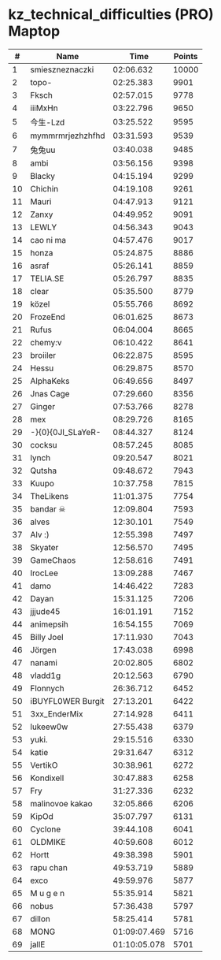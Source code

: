 # kz_technical_difficulties (PRO) Maptop

|  # | Name | Time | Points |
|-------------- | -------------- | -------------- | -------------- | 
| 1 | smieszneznaczki | 02:06.632 | 10000 | 
| 2 | topo- | 02:25.383 | 9901 | 
| 3 | Fksch | 02:57.015 | 9778 | 
| 4 | iiiMxHn | 03:22.796 | 9650 | 
| 5 | 今生-Lzd | 03:25.522 | 9595 | 
| 6 | mymmrmrjezhzhfhd | 03:31.593 | 9539 | 
| 7 | 兔兔uu | 03:40.038 | 9485 | 
| 8 | ambi | 03:56.156 | 9398 | 
| 9 | Blacky | 04:15.194 | 9299 | 
| 10 | Chichin | 04:19.108 | 9261 | 
| 11 | Mauri | 04:47.913 | 9121 | 
| 12 | Zanxy | 04:49.952 | 9091 | 
| 13 | LEWLY | 04:56.343 | 9043 | 
| 14 | cao ni ma | 04:57.476 | 9017 | 
| 15 | honza | 05:24.875 | 8886 | 
| 16 | asraf | 05:26.141 | 8859 | 
| 17 | TELIA.SE | 05:26.797 | 8835 | 
| 18 | clear | 05:35.500 | 8779 | 
| 19 | közel | 05:55.766 | 8692 | 
| 20 | FrozeEnd | 06:01.625 | 8673 | 
| 21 | Rufus | 06:04.004 | 8665 | 
| 22 | chemy:v | 06:10.422 | 8641 | 
| 23 | broiiler | 06:22.875 | 8595 | 
| 24 | Hessu | 06:29.875 | 8570 | 
| 25 | AlphaKeks | 06:49.656 | 8497 | 
| 26 | Jnas Cage | 07:29.660 | 8356 | 
| 27 | Ginger | 07:53.766 | 8278 | 
| 28 | mex | 08:29.726 | 8165 | 
| 29 | -}{0}{0JI_SLaYeR- | 08:44.327 | 8124 | 
| 30 | cocksu | 08:57.245 | 8085 | 
| 31 | lynch | 09:20.547 | 8021 | 
| 32 | Qutsha | 09:48.672 | 7943 | 
| 33 | Kuupo | 10:37.758 | 7815 | 
| 34 | TheLikens | 11:01.375 | 7754 | 
| 35 | bandar ☠ | 12:09.804 | 7593 | 
| 36 | alves | 12:30.101 | 7549 | 
| 37 | Alv :) | 12:55.398 | 7497 | 
| 38 | Skyater | 12:56.570 | 7495 | 
| 39 | GameChaos | 12:58.616 | 7491 | 
| 40 | IrocLee | 13:09.288 | 7467 | 
| 41 | damo | 14:46.422 | 7283 | 
| 42 | Dayan | 15:31.125 | 7206 | 
| 43 | jjjude45 | 16:01.191 | 7152 | 
| 44 | animepsih | 16:54.155 | 7069 | 
| 45 | Billy Joel | 17:11.930 | 7043 | 
| 46 | Jörgen | 17:43.038 | 6998 | 
| 47 | nanami | 20:02.805 | 6802 | 
| 48 | vladd1g | 20:12.563 | 6790 | 
| 49 | Flonnych | 26:36.712 | 6452 | 
| 50 | iBUYFL0WER Burgit | 27:13.201 | 6422 | 
| 51 | 3xx_EnderMix | 27:14.928 | 6411 | 
| 52 | lukeew0w | 27:55.438 | 6379 | 
| 53 | yuki. | 29:15.516 | 6330 | 
| 54 | katie | 29:31.647 | 6312 | 
| 55 | VertikO | 30:38.961 | 6272 | 
| 56 | Kondixell | 30:47.883 | 6258 | 
| 57 | Fry | 31:27.336 | 6232 | 
| 58 | malinovoe kakao | 32:05.866 | 6206 | 
| 59 | KipOd | 35:07.797 | 6131 | 
| 60 | Cyclone | 39:44.108 | 6041 | 
| 61 | OLDMIKE | 40:59.608 | 6012 | 
| 62 | Hortt | 49:38.398 | 5901 | 
| 63 | rapu chan | 49:53.719 | 5889 | 
| 64 | exco | 49:59.976 | 5877 | 
| 65 | M u g e n | 55:35.914 | 5821 | 
| 66 | nobus | 57:36.438 | 5797 | 
| 67 | dillon | 58:25.414 | 5781 | 
| 68 | MONG | 01:09:07.469 | 5716 | 
| 69 | jallE | 01:10:05.078 | 5701 | 

